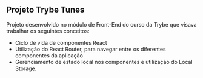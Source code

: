 ## Projeto Trybe Tunes

Projeto desenvolvido no módulo de Front-End do curso da Trybe que visava trabalhar
os seguintes conceitos:

* Ciclo de vida de componentes React
* Utilização do React Router, para navegar entre os diferentes componentes da aplicação
* Gerenciamento de estado local nos componentes e utilização do Local Storage.